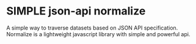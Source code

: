 # SIMPLE json-api normalize

A simple way to traverse datasets based on JSON API specification. Normalize is a lightweight javascript library with simple and powerful api.
